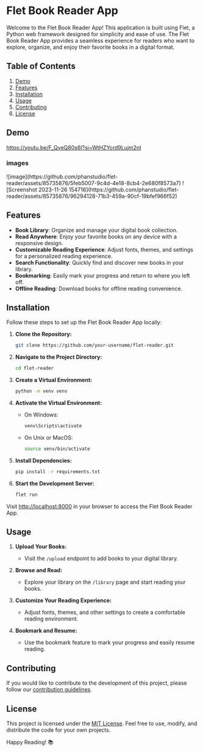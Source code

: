 # Flet Book Reader App

Welcome to the Flet Book Reader App! This application is built using Flet, a Python web framework designed for simplicity and ease of use. The Flet Book Reader App provides a seamless experience for readers who want to explore, organize, and enjoy their favorite books in a digital format.

## Table of Contents

1. [Demo](#demo)
2. [Features](#features)
3. [Installation](#installation)
4. [Usage](#usage)
5. [Contributing](#contributing)
6. [License](#license)

## Demo
https://youtu.be/F_QveQ80s6I?si=WtHZYcrd9Lujm2nI
### images
<p align="left">
![image](https://github.com/phanstudio/flet-reader/assets/85735876/5feb5007-9c4d-4e18-8cb4-2e680f8573a7)
![Screenshot 2023-11-26 154716](https://github.com/phanstudio/flet-reader/assets/85735876/96294128-71b3-459a-90cf-19bfef966f52)
<p>

## Features

- **Book Library**: Organize and manage your digital book collection.
- **Read Anywhere**: Enjoy your favorite books on any device with a responsive design.
- **Customizable Reading Experience**: Adjust fonts, themes, and settings for a personalized reading experience.
- **Search Functionality**: Quickly find and discover new books in your library.
- **Bookmarking**: Easily mark your progress and return to where you left off.
- **Offline Reading**: Download books for offline reading convenience.

## Installation

Follow these steps to set up the Flet Book Reader App locally:

1. **Clone the Repository:**
   ```bash
   git clone https://github.com/your-username/flet-reader.git
   ```

2. **Navigate to the Project Directory:**
   ```bash
   cd flet-reader
   ```

3. **Create a Virtual Environment:**
   ```bash
   python -m venv venv
   ```

4. **Activate the Virtual Environment:**
   - On Windows:
     ```bash
     venv\Scripts\activate
     ```
   - On Unix or MacOS:
     ```bash
     source venv/bin/activate
     ```

5. **Install Dependencies:**
   ```bash
   pip install -r requirements.txt
   ```

7. **Start the Development Server:**
   ```bash
   flet run 
   ```

Visit [http://localhost:8000](http://localhost:8000) in your browser to access the Flet Book Reader App.

## Usage

1. **Upload Your Books:**
   - Visit the `/upload` endpoint to add books to your digital library.

2. **Browse and Read:**
   - Explore your library on the `/library` page and start reading your books.

3. **Customize Your Reading Experience:**
   - Adjust fonts, themes, and other settings to create a comfortable reading environment.

4. **Bookmark and Resume:**
   - Use the bookmark feature to mark your progress and easily resume reading.

## Contributing

If you would like to contribute to the development of this project, please follow our [contribution guidelines](CONTRIBUTING.md).

## License

This project is licensed under the [MIT License](LICENSE). Feel free to use, modify, and distribute the code for your own projects.

Happy Reading! 📚
